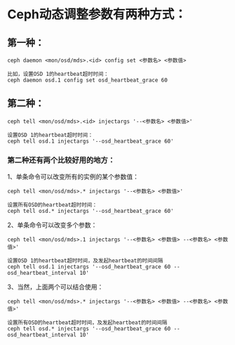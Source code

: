 # Ceph动态调整参数有两种方式：

## 第一种：
```
ceph daemon <mon/osd/mds>.<id> config set <参数名> <参数值>
 
比如，设置OSD 1的heartbeat超时时间：
ceph daemon osd.1 config set osd_heartbeat_grace 60
```

## 第二种：
```
ceph tell <mon/osd/mds>.<id> injectargs '--<参数名> <参数值>' 

设置OSD 1的heartbeat超时时间：
ceph tell osd.1 injectargs '--osd_heartbeat_grace 60'
```

### 第二种还有两个比较好用的地方：

1、单条命令可以改变所有的实例的某个参数值：
```
ceph tell <mon/osd/mds>.* injectargs '--<参数名> <参数值>'

设置所有OSD的heartbeat超时时间：
ceph tell osd.* injectargs '--osd_heartbeat_grace 60'
```

2、单条命令可以改变多个参数：
```
ceph tell <mon/osd/mds>.1 injectargs '--<参数名> <参数值> --<参数名> <参数值>'

设置OSD 1的heartbeat超时时间，及发起heartbeat的时间间隔
ceph tell osd.1 injectargs '--osd_heartbeat_grace 60 --osd_heartbeat_interval 10'
```

3、当然，上面两个可以结合使用：
```
ceph tell <mon/osd/mds>.* injectargs '--<参数名> <参数值> --<参数名> <参数值>'  

设置所有OSD的heartbeat超时时间，及发起heartbeat的时间间隔
ceph tell osd.* injectargs '--osd_heartbeat_grace 60 --osd_heartbeat_interval 10'
```
